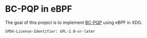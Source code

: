 # BC-PQP in eBPF

The goal of this project is to implement [BC-PQP](https://doi.org/10.1145/3651890.3672267) using eBPF in XDG.

`SPDX-License-Identifier: GPL-2.0-or-later`
